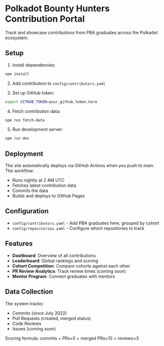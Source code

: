 # Polkadot Bounty Hunters Contribution Portal

Track and showcase contributions from PBA graduates across the Polkadot ecosystem.

## Setup

1. Install dependencies:
```bash
npm install
```

2. Add contributors to `config/contributors.yaml`

3. Set up GitHub token:
```bash
export GITHUB_TOKEN=your_github_token_here
```

4. Fetch contribution data:
```bash
npm run fetch-data
```

5. Run development server:
```bash
npm run dev
```

## Deployment

The site automatically deploys via GitHub Actions when you push to main. The workflow:
- Runs nightly at 2 AM UTC
- Fetches latest contribution data
- Commits the data
- Builds and deploys to GitHub Pages

## Configuration

- `config/contributors.yaml` - Add PBA graduates here, grouped by cohort
- `config/repositories.yaml` - Configure which repositories to track

## Features

- **Dashboard**: Overview of all contributions
- **Leaderboard**: Global rankings and scoring
- **Cohort Competition**: Compare cohorts against each other
- **PR Review Analytics**: Track review times (coming soon)
- **Mentor Program**: Connect graduates with mentors

## Data Collection

The system tracks:
- Commits (since July 2022)
- Pull Requests (created, merged status)
- Code Reviews
- Issues (coming soon)

Scoring formula: commits + PRs×5 + merged PRs×10 + reviews×3